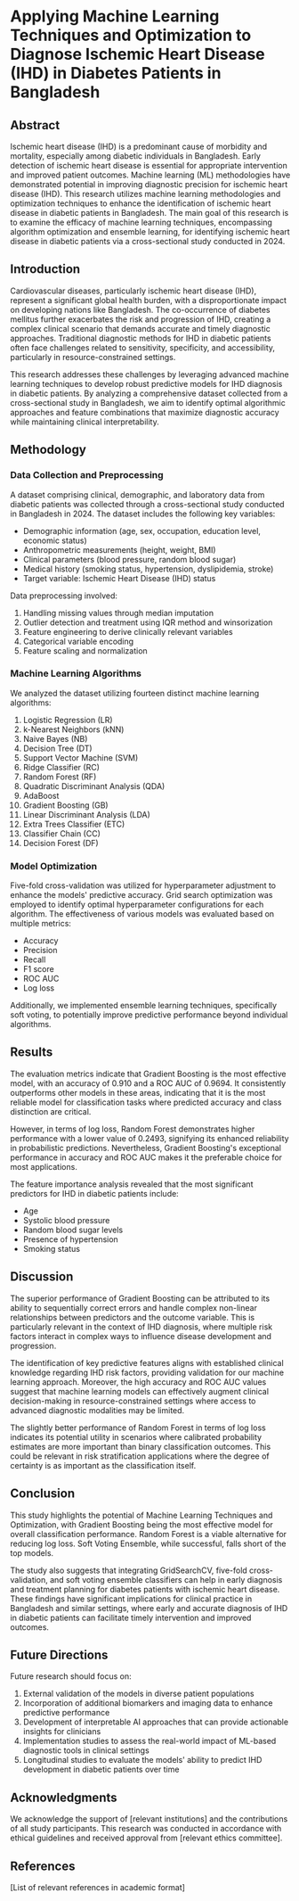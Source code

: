 # Applying Machine Learning Techniques and Optimization to Diagnose Ischemic Heart Disease (IHD) in Diabetes Patients in Bangladesh

## Abstract

Ischemic heart disease (IHD) is a predominant cause of morbidity and mortality, especially among diabetic individuals in Bangladesh. Early detection of ischemic heart disease is essential for appropriate intervention and improved patient outcomes. Machine learning (ML) methodologies have demonstrated potential in improving diagnostic precision for ischemic heart disease (IHD). This research utilizes machine learning methodologies and optimization techniques to enhance the identification of ischemic heart disease in diabetic patients in Bangladesh. The main goal of this research is to examine the efficacy of machine learning techniques, encompassing algorithm optimization and ensemble learning, for identifying ischemic heart disease in diabetic patients via a cross-sectional study conducted in 2024.

## Introduction

Cardiovascular diseases, particularly ischemic heart disease (IHD), represent a significant global health burden, with a disproportionate impact on developing nations like Bangladesh. The co-occurrence of diabetes mellitus further exacerbates the risk and progression of IHD, creating a complex clinical scenario that demands accurate and timely diagnostic approaches. Traditional diagnostic methods for IHD in diabetic patients often face challenges related to sensitivity, specificity, and accessibility, particularly in resource-constrained settings.

This research addresses these challenges by leveraging advanced machine learning techniques to develop robust predictive models for IHD diagnosis in diabetic patients. By analyzing a comprehensive dataset collected from a cross-sectional study in Bangladesh, we aim to identify optimal algorithmic approaches and feature combinations that maximize diagnostic accuracy while maintaining clinical interpretability.

## Methodology

### Data Collection and Preprocessing

A dataset comprising clinical, demographic, and laboratory data from diabetic patients was collected through a cross-sectional study conducted in Bangladesh in 2024. The dataset includes the following key variables:

- Demographic information (age, sex, occupation, education level, economic status)
- Anthropometric measurements (height, weight, BMI)
- Clinical parameters (blood pressure, random blood sugar)
- Medical history (smoking status, hypertension, dyslipidemia, stroke)
- Target variable: Ischemic Heart Disease (IHD) status

Data preprocessing involved:
1. Handling missing values through median imputation
2. Outlier detection and treatment using IQR method and winsorization
3. Feature engineering to derive clinically relevant variables
4. Categorical variable encoding
5. Feature scaling and normalization

### Machine Learning Algorithms

We analyzed the dataset utilizing fourteen distinct machine learning algorithms:

1. Logistic Regression (LR)
2. k-Nearest Neighbors (kNN)
3. Naive Bayes (NB)
4. Decision Tree (DT)
5. Support Vector Machine (SVM)
6. Ridge Classifier (RC)
7. Random Forest (RF)
8. Quadratic Discriminant Analysis (QDA)
9. AdaBoost
10. Gradient Boosting (GB)
11. Linear Discriminant Analysis (LDA)
12. Extra Trees Classifier (ETC)
13. Classifier Chain (CC)
14. Decision Forest (DF)

### Model Optimization

Five-fold cross-validation was utilized for hyperparameter adjustment to enhance the models' predictive accuracy. Grid search optimization was employed to identify optimal hyperparameter configurations for each algorithm. The effectiveness of various models was evaluated based on multiple metrics:

- Accuracy
- Precision
- Recall
- F1 score
- ROC AUC
- Log loss

Additionally, we implemented ensemble learning techniques, specifically soft voting, to potentially improve predictive performance beyond individual algorithms.

## Results

The evaluation metrics indicate that Gradient Boosting is the most effective model, with an accuracy of 0.910 and a ROC AUC of 0.9694. It consistently outperforms other models in these areas, indicating that it is the most reliable model for classification tasks where predicted accuracy and class distinction are critical. 

However, in terms of log loss, Random Forest demonstrates higher performance with a lower value of 0.2493, signifying its enhanced reliability in probabilistic predictions. Nevertheless, Gradient Boosting's exceptional performance in accuracy and ROC AUC makes it the preferable choice for most applications.

The feature importance analysis revealed that the most significant predictors for IHD in diabetic patients include:
- Age
- Systolic blood pressure
- Random blood sugar levels
- Presence of hypertension
- Smoking status

## Discussion

The superior performance of Gradient Boosting can be attributed to its ability to sequentially correct errors and handle complex non-linear relationships between predictors and the outcome variable. This is particularly relevant in the context of IHD diagnosis, where multiple risk factors interact in complex ways to influence disease development and progression.

The identification of key predictive features aligns with established clinical knowledge regarding IHD risk factors, providing validation for our machine learning approach. Moreover, the high accuracy and ROC AUC values suggest that machine learning models can effectively augment clinical decision-making in resource-constrained settings where access to advanced diagnostic modalities may be limited.

The slightly better performance of Random Forest in terms of log loss indicates its potential utility in scenarios where calibrated probability estimates are more important than binary classification outcomes. This could be relevant in risk stratification applications where the degree of certainty is as important as the classification itself.

## Conclusion

This study highlights the potential of Machine Learning Techniques and Optimization, with Gradient Boosting being the most effective model for overall classification performance. Random Forest is a viable alternative for reducing log loss. Soft Voting Ensemble, while successful, falls short of the top models. 

The study also suggests that integrating GridSearchCV, five-fold cross-validation, and soft voting ensemble classifiers can help in early diagnosis and treatment planning for diabetes patients with ischemic heart disease. These findings have significant implications for clinical practice in Bangladesh and similar settings, where early and accurate diagnosis of IHD in diabetic patients can facilitate timely intervention and improved outcomes.

## Future Directions

Future research should focus on:
1. External validation of the models in diverse patient populations
2. Incorporation of additional biomarkers and imaging data to enhance predictive performance
3. Development of interpretable AI approaches that can provide actionable insights for clinicians
4. Implementation studies to assess the real-world impact of ML-based diagnostic tools in clinical settings
5. Longitudinal studies to evaluate the models' ability to predict IHD development in diabetic patients over time

## Acknowledgments

We acknowledge the support of [relevant institutions] and the contributions of all study participants. This research was conducted in accordance with ethical guidelines and received approval from [relevant ethics committee].

## References

[List of relevant references in academic format]
